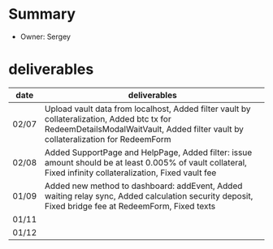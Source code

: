 # Summary
* Owner: Sergey

# deliverables
| date  | deliverables |
|--- | ---|
| 02/07  | Upload vault data from localhost, Added filter vault by collateralization, Added btc tx for RedeemDetailsModalWaitVault, Added filter vault by collateralization for RedeemForm |
| 02/08  | Added SupportPage and HelpPage, Added filter: issue amount should be at least 0.005% of vault collateral, Fixed infinity collateralization, Fixed vault fee |
| 01/09  | Added new method to dashboard: addEvent, Added waiting relay sync, Added calculation security deposit, Fixed bridge fee at RedeemForm, Fixed texts |
| 01/11  |  |
| 01/12  |  |

